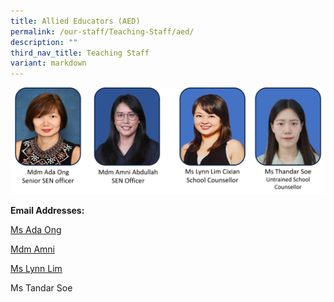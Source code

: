 ```yaml
---
title: Allied Educators (AED)
permalink: /our-staff/Teaching-Staff/aed/
description: ""
third_nav_title: Teaching Staff
variant: markdown
---
```

![](/images/SEN_and_SC_2024.png)

**Email Addresses:**

[Ms Ada Ong](ong_peck_kuan@schools.gov.sg)

[Mdm Amni](nur_amni_abdullah@schools.gov.sg)

[Ms Lynn Lim](lim_cixian@schools.gov.sg)

Ms Tandar Soe
